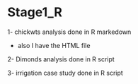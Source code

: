 # Stage1_R


1- chickwts analysis done in R markedown 
- also I have the HTML file 

2- Dimonds analysis done in R script

3- irrigation case study done in R script
